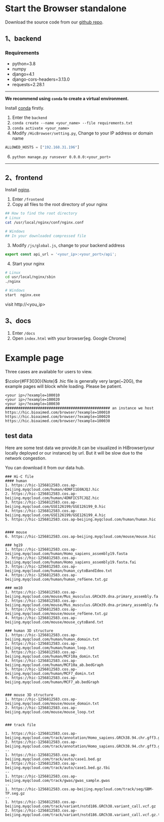 # Start the Browser standalone

Download the source code from our [github repo](https://github.com/NKUlpj/HiBrowser).

## 1、backend

### Requirements

* python=3.8
* numpy
* django=4.1
* django-cors-headers=3.13.0
* requests=2.28.1

---
<b>We recommend using `conda` to create a virtual environment.</b>

Install [conda](https://docs.conda.io/en/latest/miniconda.html) firstly. 

1. Enter the `backend`
2. `conda create --name <your_name> --file requirements.txt`
3. `conda activate <your_name>`
4. Modify `/HicBrowser/setting.py`, Change to your IP address or domain name
```python
ALLOWED_HOSTS = ["192.168.31.196"]
```
6. `python manage.py runsever 0.0.0.0:<your_port>`
---

## 2、frontend
Install [nginx](http://nginx.org/en/download.html).

1. Enter `/frontend`
2. Copy all files to the root directory of your nginx

```sh
## How to find the root directory
# Linux
cat /usr/local/nginx/conf/nginx.conf

# Windows
## In your downloaded compressed file
```

3. Modify `/js/global.js`, change to your backend address
```js
export const api_url = '<your_ip>:<your_port>/api';
```
4. Start your nginx
```sh
# Linux
cd usr/local/nginx/sbin
./nginx

# Windows 
start  nginx.exe
```

visit http://<you_ip>

## 3、docs

1. Enter `/docs`
2. Open `index.html` with your browser[eg. Google Chrome]


# Example page
Three cases are available for users to view. 

$\color{#FF3030}{Note}$ .hic file is generally very large(~20G), the example pages will block while loading. Please be patient.



```text
<your ip>/?example=100010
<your ip>/?example=100020
<your ip>/?example=100030
################################################ an instance we host
https://hic.bioaimed.com/browser/?example=100010
https://hic.bioaimed.com/browser/?example=100020
https://hic.bioaimed.com/browser/?example=100030
```

## test data
Here are some test data we provide.It can be visualized in HiBrowser(your locally deployed or our instance) by url. But it will be slow due to the network congestion.

You can download it from our data hub.
```text
### Hi-C file
#### human
1. https://hic-1256812583.cos.ap-beijing.myqcloud.com/human/4DNFI1E6NJQJ.hic
2. https://hic-1256812583.cos.ap-beijing.myqcloud.com/human/4DNFICSTCJQZ.hic
3. https://hic-1256812583.cos.ap-beijing.myqcloud.com/GSE126199/GSE126199_0.hic
4. https://hic-1256812583.cos.ap-beijing.myqcloud.com/GSE126199/GSE126199_4.hic
5. https://hic-1256812583.cos.ap-beijing.myqcloud.com/human/human.hic


#### mouse
6. https://hic-1256812583.cos.ap-beijing.myqcloud.com/mouse/mouse.hic

### hg19
1. https://hic-1256812583.cos.ap-beijing.myqcloud.com/human/Homo_sapiens_assembly19.fasta
2. https://hic-1256812583.cos.ap-beijing.myqcloud.com/human/Homo_sapiens_assembly19.fasta.fai
3. https://hic-1256812583.cos.ap-beijing.myqcloud.com/human/human_cytoBandIdeo.txt
4. https://hic-1256812583.cos.ap-beijing.myqcloud.com/human/human_refGene.txt.gz

### mm10
1. https://hic-1256812583.cos.ap-beijing.myqcloud.com/mouse/Mus_musculus.GRCm39.dna.primary_assembly.fa
2. https://hic-1256812583.cos.ap-beijing.myqcloud.com/mouse/Mus_musculus.GRCm39.dna.primary_assembly.fa.fai
3. https://hic-1256812583.cos.ap-beijing.myqcloud.com/mouse/mouse_refGene.txt.gz
4. https://hic-1256812583.cos.ap-beijing.myqcloud.com/mouse/mouse_cytoBand.txt

### human 3D structure
1. https://hic-1256812583.cos.ap-beijing.myqcloud.com/human/human_domain.txt
2. https://hic-1256812583.cos.ap-beijing.myqcloud.com/human/human_loop.txt
3. https://hic-1256812583.cos.ap-beijing.myqcloud.com/human/MCF10a_domin.txt
4. https://hic-1256812583.cos.ap-beijing.myqcloud.com/human/MCF10a_ab.bedGraph
5. https://hic-1256812583.cos.ap-beijing.myqcloud.com/human/MCF7_domin.txt
6. https://hic-1256812583.cos.ap-beijing.myqcloud.com/human/MCF7_ab.bedGraph


### mouse 3D structure
1. https://hic-1256812583.cos.ap-beijing.myqcloud.com/mouse/mouse_domain.txt
2. https://hic-1256812583.cos.ap-beijing.myqcloud.com/mouse/mouse_loop.txt


### track file

1. https://hic-1256812583.cos.ap-beijing.myqcloud.com/track/annotation/Homo_sapiens.GRCh38.94.chr.gff3.gz
2. https://hic-1256812583.cos.ap-beijing.myqcloud.com/track/annotation/Homo_sapiens.GRCh38.94.chr.gff3.gz.tbi
--
1. https://hic-1256812583.cos.ap-beijing.myqcloud.com/track/auto/case1.bed.gz
2. https://hic-1256812583.cos.ap-beijing.myqcloud.com/track/auto/case1.bed.gz.tbi
--
1. https://hic-1256812583.cos.ap-beijing.myqcloud.com/track/gwas/gwas_sample.gwas
--
1. https://hic-1256812583.cos.ap-beijing.myqcloud.com/track/seg/GBM-TP.seg.gz
--
1. https://hic-1256812583.cos.ap-beijing.myqcloud.com/track/variant/nstd186.GRCh38.variant_call.vcf.gz
2. https://hic-1256812583.cos.ap-beijing.myqcloud.com/track/variant/nstd186.GRCh38.variant_call.vcf.gz.tbi
```
